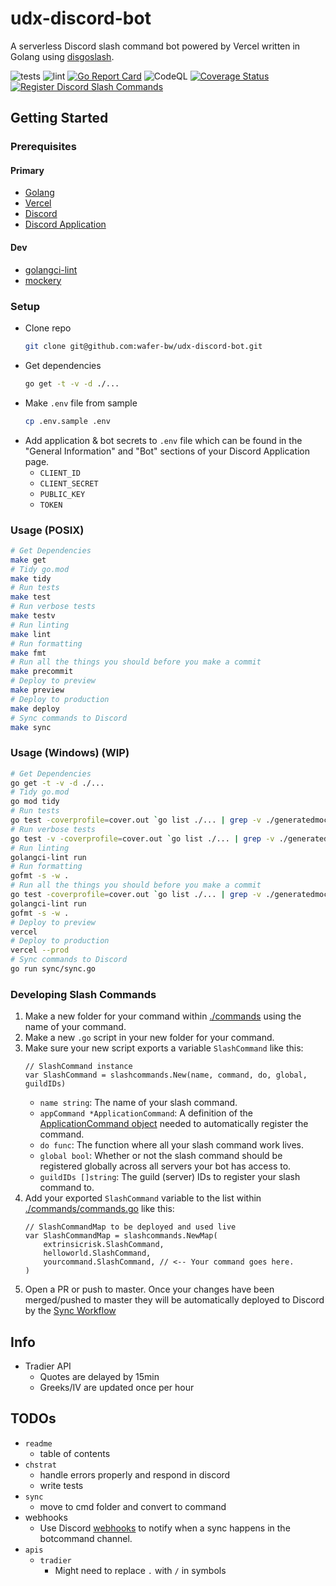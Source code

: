 # udx-discord-bot
A serverless Discord slash command bot powered by Vercel written in Golang using [disgoslash](https://github.com/wafer-bw/disgoslash).

![tests](https://github.com/wafer-bw/udx-discord-bot/workflows/tests/badge.svg)
![lint](https://github.com/wafer-bw/udx-discord-bot/workflows/lint/badge.svg)
[![Go Report Card](https://goreportcard.com/badge/github.com/wafer-bw/udx-discord-bot)](https://goreportcard.com/report/github.com/wafer-bw/udx-discord-bot)
![CodeQL](https://github.com/wafer-bw/udx-discord-bot/workflows/CodeQL/badge.svg)
[![Coverage Status](https://coveralls.io/repos/github/wafer-bw/udx-discord-bot/badge.svg)](https://coveralls.io/github/wafer-bw/udx-discord-bot)
[![Register Discord Slash Commands](https://github.com/wafer-bw/udx-discord-bot/actions/workflows/sync.yml/badge.svg)](https://github.com/wafer-bw/udx-discord-bot/actions/workflows/sync.yml)

## Getting Started

### Prerequisites
#### Primary
* [Golang](https://golang.org/dl/)
* [Vercel](https://vercel.com/)
* [Discord](https://discord.com/)
* [Discord Application](https://discord.com/developers/applications)

#### Dev
* [golangci-lint](https://golangci-lint.run/usage/install/#local-installation)
* [mockery](https://github.com/vektra/mockery)

### Setup
- Clone repo
    ```sh
    git clone git@github.com:wafer-bw/udx-discord-bot.git
    ```
- Get dependencies
    ```sh
    go get -t -v -d ./...
    ```
- Make `.env` file from sample
    ```sh
    cp .env.sample .env
    ```
- Add application & bot secrets to `.env` file which can be found in the "General Information" and "Bot" sections of your Discord Application page.
    - `CLIENT_ID`
    - `CLIENT_SECRET`
    - `PUBLIC_KEY`
    - `TOKEN`

### Usage (POSIX)
```sh
# Get Dependencies
make get
# Tidy go.mod
make tidy
# Run tests
make test
# Run verbose tests
make testv
# Run linting
make lint
# Run formatting
make fmt
# Run all the things you should before you make a commit
make precommit
# Deploy to preview
make preview
# Deploy to production
make deploy
# Sync commands to Discord
make sync
```

### Usage (Windows) (WIP)
```sh
# Get Dependencies
go get -t -v -d ./...
# Tidy go.mod
go mod tidy
# Run tests
go test -coverprofile=cover.out `go list ./... | grep -v ./generatedmocks`
# Run verbose tests
go test -v -coverprofile=cover.out `go list ./... | grep -v ./generatedmocks`
# Run linting
golangci-lint run
# Run formatting
gofmt -s -w .
# Run all the things you should before you make a commit
go test -coverprofile=cover.out `go list ./... | grep -v ./generatedmocks`
golangci-lint run
gofmt -s -w .
# Deploy to preview
vercel
# Deploy to production
vercel --prod
# Sync commands to Discord
go run sync/sync.go
```

### Developing Slash Commands
1. Make a new folder for your command within [./commands](./commands) using the name of your command.
2. Make a new `.go` script in your new folder for your command.
4. Make sure your new script exports a variable `SlashCommand` like this:
    ```golang
    // SlashCommand instance
    var SlashCommand = slashcommands.New(name, command, do, global, guildIDs)
    ```
    - `name string`: The name of your slash command.
    - `appCommand *ApplicationCommand`: A definition of the [ApplicationCommand object](https://discord.com/developers/docs/interactions/slash-commands#applicationcommand) needed to automatically register the command.
    - `do func`: The function where all your slash command work lives.
    - `global bool`: Whether or not the slash command should be registered globally across all servers your bot has access to.
    - `guildIDs []string`: The guild (server) IDs to register your slash command to.
5. Add your exported `SlashCommand` variable to the list within [./commands/commands.go](./commands/commands.go) like this:
    ```golang
    // SlashCommandMap to be deployed and used live
    var SlashCommandMap = slashcommands.NewMap(
        extrinsicrisk.SlashCommand,
        helloworld.SlashCommand,
        yourcommand.SlashCommand, // <-- Your command goes here.
    )
    ```
6. Open a PR or push to master. Once your changes have been merged/pushed to master they will be automatically deployed to Discord by the [Sync Workflow](./.github/workflows/sync.yml)

## Info
* Tradier API
    * Quotes are delayed by 15min
    * Greeks/IV are updated once per hour


## TODOs
* `readme`
    * table of contents
* `chstrat`
    * handle errors properly and respond in discord
    * write tests
* `sync`
    * move to cmd folder and convert to command
* webhooks
    * Use Discord [webhooks](https://support.discord.com/hc/en-us/articles/228383668-Intro-to-Webhooks) to notify when a sync happens in the botcommand channel.
* `apis`
    * `tradier`
        * Might need to replace `.` with `/` in symbols

